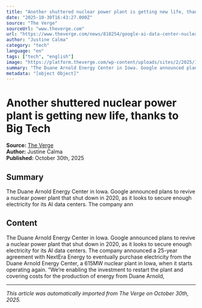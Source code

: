 ```yaml
---
title: "Another shuttered nuclear power plant is getting new life, thanks to Big Tech"
date: "2025-10-30T16:43:27.000Z"
source: "The Verge"
sourceUrl: "www.theverge.com"
url: "https://www.theverge.com/news/810254/google-ai-data-center-nuclear-power-plant-restart"
author: "Justine Calma"
category: "tech"
language: "en"
tags: ["tech", "english"]
image: "https://platform.theverge.com/wp-content/uploads/sites/2/2025/10/Duane-Arnold-Energy-Center5.jpg?quality=90&#038;strip=all&#038;crop=0,0,100,100"
summary: "The Duane Arnold Energy Center in Iowa. Google announced plans to revive a nuclear power plant that shut down in 2020, as it looks to secure enough electricity for its AI data centers. The company ann"
metadata: "[object Object]"
---
```


# Another shuttered nuclear power plant is getting new life, thanks to Big Tech

**Source:** [The Verge](https://www.theverge.com/news/810254/google-ai-data-center-nuclear-power-plant-restart)  
**Author:** Justine Calma  
**Published:** October 30th, 2025  

## Summary

The Duane Arnold Energy Center in Iowa. Google announced plans to revive a nuclear power plant that shut down in 2020, as it looks to secure enough electricity for its AI data centers. The company ann

## Content

The Duane Arnold Energy Center in Iowa. Google announced plans to revive a nuclear power plant that shut down in 2020, as it looks to secure enough electricity for its AI data centers. The company announced a 25-year agreement with NextEra Energy to eventually purchase electricity from the Duane Arnold Energy Center, a 615MW nuclear plant in Iowa, when it starts operating again. “We’re enabling the investment to restart the plant and covering costs for the production of energy from Duane Arnold,

---

*This article was automatically imported from The Verge on October 30th, 2025.*
